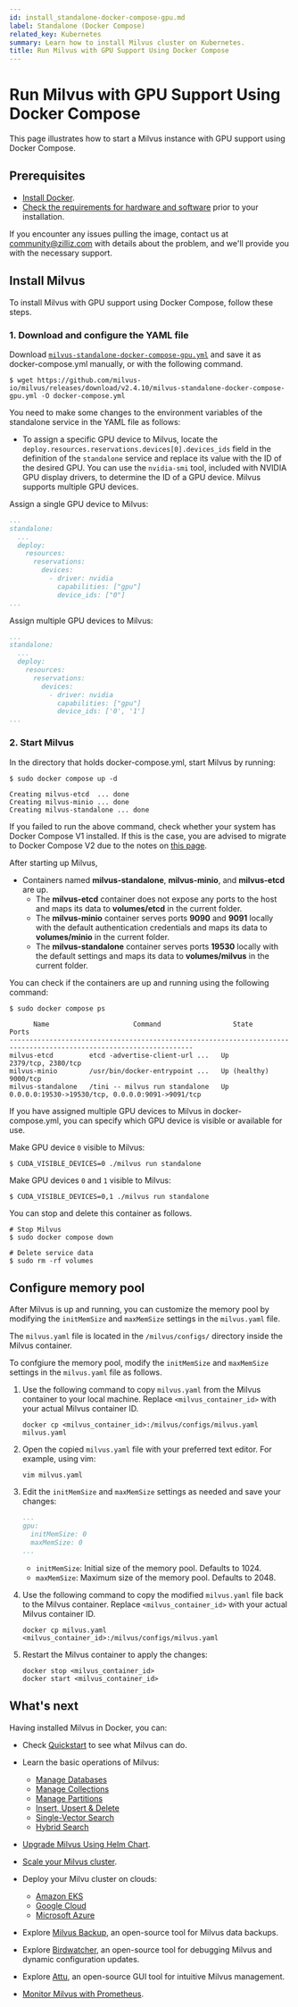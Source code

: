 ```yaml
---
id: install_standalone-docker-compose-gpu.md
label: Standalone (Docker Compose)
related_key: Kubernetes
summary: Learn how to install Milvus cluster on Kubernetes.
title: Run Milvus with GPU Support Using Docker Compose
---
```


# Run Milvus with GPU Support Using Docker Compose

This page illustrates how to start a Milvus instance with GPU support using Docker Compose.

## Prerequisites

- [Install Docker](https://docs.docker.com/get-docker/).
- [Check the requirements for hardware and software](prerequisite-gpu.md) prior to your installation.

<div class="alert note">

If you encounter any issues pulling the image, contact us at <a href="mailto:community@zilliz.com">community@zilliz.com</a> with details about the problem, and we'll provide you with the necessary support.

</div>

## Install Milvus

To install Milvus with GPU support using Docker Compose, follow these steps.

### 1. Download and configure the YAML file

Download [`milvus-standalone-docker-compose-gpu.yml`](https://github.com/milvus-io/milvus/releases/download/v2.4.10/milvus-standalone-docker-compose-gpu.yml) and save it as docker-compose.yml manually, or with the following command.

```shell
$ wget https://github.com/milvus-io/milvus/releases/download/v2.4.10/milvus-standalone-docker-compose-gpu.yml -O docker-compose.yml
```

You need to make some changes to the environment variables of the standalone service in the YAML file as follows:

- To assign a specific GPU device to Milvus, locate the `deploy.resources.reservations.devices[0].devices_ids` field in the definition of the `standalone` service and replace its value with the ID of the desired GPU. You can use the `nvidia-smi` tool, included with NVIDIA GPU display drivers, to determine the ID of a GPU device. Milvus supports multiple GPU devices.

Assign a single GPU device to Milvus:

```yaml
...
standalone:
  ...
  deploy:
    resources:
      reservations:
        devices:
          - driver: nvidia
            capabilities: ["gpu"]
            device_ids: ["0"]
...
```

Assign multiple GPU devices to Milvus:

```yaml
...
standalone:
  ...
  deploy:
    resources:
      reservations:
        devices:
          - driver: nvidia
            capabilities: ["gpu"]
            device_ids: ['0', '1']
...
```

### 2. Start Milvus

In the directory that holds docker-compose.yml, start Milvus by running:

```shell
$ sudo docker compose up -d

Creating milvus-etcd  ... done
Creating milvus-minio ... done
Creating milvus-standalone ... done
```

<div class="alert note">

If you failed to run the above command, check whether your system has Docker Compose V1 installed. If this is the case, you are advised to migrate to Docker Compose V2 due to the notes on [this page](https://docs.docker.com/compose/).

</div>

After starting up Milvus,

- Containers named **milvus-standalone**, **milvus-minio**, and **milvus-etcd** are up.
  - The **milvus-etcd** container does not expose any ports to the host and maps its data to **volumes/etcd** in the current folder.
  - The **milvus-minio** container serves ports **9090** and **9091** locally with the default authentication credentials and maps its data to **volumes/minio** in the current folder.
  - The **milvus-standalone** container serves ports **19530** locally with the default settings and maps its data to **volumes/milvus** in the current folder.

You can check if the containers are up and running using the following command:

```shell
$ sudo docker compose ps

      Name                     Command                  State                            Ports
--------------------------------------------------------------------------------------------------------------------
milvus-etcd         etcd -advertise-client-url ...   Up             2379/tcp, 2380/tcp
milvus-minio        /usr/bin/docker-entrypoint ...   Up (healthy)   9000/tcp
milvus-standalone   /tini -- milvus run standalone   Up             0.0.0.0:19530->19530/tcp, 0.0.0.0:9091->9091/tcp
```

If you have assigned multiple GPU devices to Milvus in docker-compose.yml, you can specify which GPU device is visible or available for use.

Make GPU device `0` visible to Milvus:

```shell
$ CUDA_VISIBLE_DEVICES=0 ./milvus run standalone
```

Make GPU devices `0` and `1` visible to Milvus:

```shell
$ CUDA_VISIBLE_DEVICES=0,1 ./milvus run standalone
```

You can stop and delete this container as follows.

```shell
# Stop Milvus
$ sudo docker compose down

# Delete service data
$ sudo rm -rf volumes
```

## Configure memory pool

After Milvus is up and running, you can customize the memory pool by modifying the `initMemSize` and `maxMemSize` settings in the `milvus.yaml` file.

<div class="alert note">

The `milvus.yaml` file is located in the `/milvus/configs/` directory inside the Milvus container.

</div>

To confgiure the memory pool, modify the `initMemSize` and `maxMemSize` settings in the `milvus.yaml` file as follows.

1. Use the following command to copy `milvus.yaml` from the Milvus container to your local machine. Replace `<milvus_container_id>` with your actual Milvus container ID.

    ```shell
    docker cp <milvus_container_id>:/milvus/configs/milvus.yaml milvus.yaml
    ```

2. Open the copied `milvus.yaml` file with your preferred text editor. For example, using vim:

    ```shell
    vim milvus.yaml
    ```

3. Edit the `initMemSize` and `maxMemSize` settings as needed and save your changes:

    ```yaml
    ...
    gpu:
      initMemSize: 0
      maxMemSize: 0
    ...
    ```

    - `initMemSize`: Initial size of the memory pool. Defaults to 1024.
    - `maxMemSize`: Maximum size of the memory pool. Defaults to 2048.

4. Use the following command to copy the modified `milvus.yaml` file back to the Milvus container. Replace `<milvus_container_id>` with your actual Milvus container ID.

    ```shell
    docker cp milvus.yaml <milvus_container_id>:/milvus/configs/milvus.yaml
    ```

5. Restart the Milvus container to apply the changes:

    ```shell
    docker stop <milvus_container_id>
    docker start <milvus_container_id>
    ```

## What's next

Having installed Milvus in Docker, you can:

- Check [Quickstart](quickstart.md) to see what Milvus can do.

- Learn the basic operations of Milvus:
  - [Manage Databases](manage_databases.md)
  - [Manage Collections](manage-collections.md)
  - [Manage Partitions](manage-partitions.md)
  - [Insert, Upsert & Delete](insert-update-delete.md)
  - [Single-Vector Search](single-vector-search.md)
  - [Hybrid Search](multi-vector-search.md)

- [Upgrade Milvus Using Helm Chart](upgrade_milvus_cluster-helm.md).
- [Scale your Milvus cluster](scaleout.md).
- Deploy your Milvu cluster on clouds:
  - [Amazon EKS](eks.md)
  - [Google Cloud](gcp.md)
  - [Microsoft Azure](azure.md)
- Explore [Milvus Backup](milvus_backup_overview.md), an open-source tool for Milvus data backups.
- Explore [Birdwatcher](birdwatcher_overview.md), an open-source tool for debugging Milvus and dynamic configuration updates.
- Explore [Attu](https://milvus.io/docs/attu.md), an open-source GUI tool for intuitive Milvus management.
- [Monitor Milvus with Prometheus](monitor.md).

 
